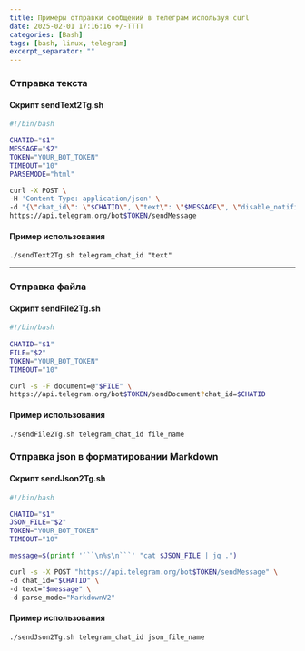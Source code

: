 ```yaml
---
title: Примеры отправки сообщений в телеграм используя curl
date: 2025-02-01 17:16:16 +/-TTTT
categories: [Bash]
tags: [bash, linux, telegram]
excerpt_separator: ""
---
```


### Отправка текста
#### Скрипт sendText2Tg.sh

``` bash
#!/bin/bash

CHATID="$1"
MESSAGE="$2"
TOKEN="YOUR_BOT_TOKEN"
TIMEOUT="10"
PARSEMODE="html"

curl -X POST \
-H 'Content-Type: application/json' \
-d "{\"chat_id\": \"$CHATID\", \"text\": \"$MESSAGE\", \"disable_notification\": true}" \
https://api.telegram.org/bot$TOKEN/sendMessage
```

#### Пример использования
    ./sendText2Tg.sh telegram_chat_id "text"

---

### Отправка файла
#### Скрипт sendFile2Tg.sh

``` bash    
#!/bin/bash
    
CHATID="$1"
FILE="$2"
TOKEN="YOUR_BOT_TOKEN"
TIMEOUT="10"

curl -s -F document=@"$FILE" \
https://api.telegram.org/bot$TOKEN/sendDocument?chat_id=$CHATID
```

#### Пример использования
    ./sendFile2Tg.sh telegram_chat_id file_name

### Отправка json в форматировании Markdown
#### Скрипт sendJson2Tg.sh

``` bash
#!/bin/bash

CHATID="$1"
JSON_FILE="$2"
TOKEN="YOUR_BOT_TOKEN"
TIMEOUT="10"

message=$(printf '```\n%s\n```' "cat $JSON_FILE | jq .")

curl -s -X POST "https://api.telegram.org/bot$TOKEN/sendMessage" \
-d chat_id="$CHATID" \
-d text="$message" \
-d parse_mode="MarkdownV2"
```

#### Пример использования
    ./sendJson2Tg.sh telegram_chat_id json_file_name

